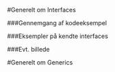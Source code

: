 #Generelt om Interfaces

###Gennemgang af kodeeksempel

###Eksempler på kendte interfaces

###Evt. billede

#Generelt om Generics